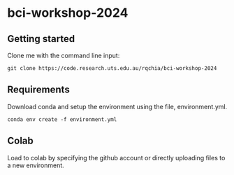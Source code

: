 # bci-workshop-2024


## Getting started

Clone me with the command line input:

```
git clone https://code.research.uts.edu.au/rqchia/bci-workshop-2024
```

## Requirements

Download conda and setup the environment using the file, environment.yml.

```
conda env create -f environment.yml
```

## Colab

Load to colab by specifying the github account or directly uploading files to a new environment.
